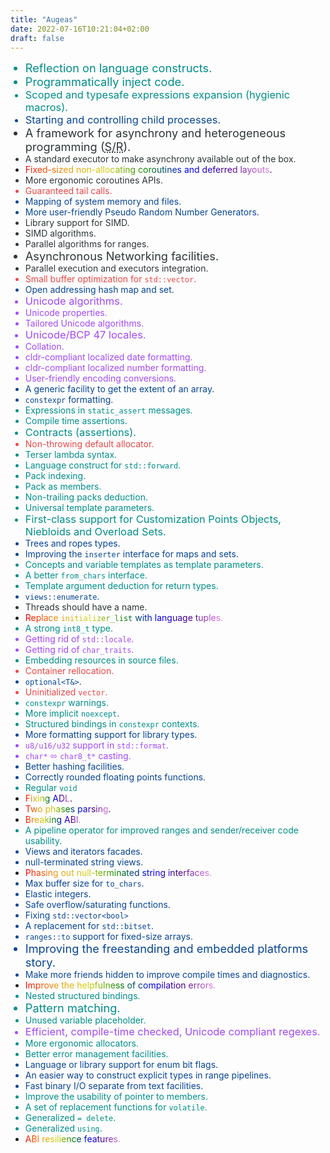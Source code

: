 ```yaml
---
title: "Augeas"
date: 2022-07-16T10:21:04+02:00
draft: false
---
```


<p style="display:none">
C++ is not done yet.
</p>
<!--more-->

<script>

function shuffle(array) {
  for (let i = array.length - 1; i > 0; i--) {
    let j = Math.floor(Math.random() * (i + 1));
    [array[i], array[j]] = [array[j], array[i]];
  }
  return array
}

function shuffle_items() {
    var list = document.getElementById("list");
    var nodes = list.children;
    nodes = Array.prototype.slice.call(nodes);
    nodes = shuffle(nodes);
    list.append(...nodes);
}

window.onload = (event) => {
 shuffle_items();
};

</script>

<style>
.core {
    color: #008E89;
}
.library {
    color: #084594;
}
.async {
    color: #2C3639;
}
.text {
    color: #A149FA;
}
.perf {
    color: #EB4747;
}

.unicorn > span {
   background-image: linear-gradient(to left, violet, indigo, blue, green, #d2d20f, #eb9c0b, red);
   -webkit-background-clip: text;
   -webkit-text-fill-color: transparent;
}

.medium {
  font-size: 1.175em
}

.big {
  font-size: 1.3em
}


</style>

<ul id="list">
<li class="core big">Reflection on language constructs.</li>
<li class="core big">Programmatically inject code.</li>
<li class="core medium">Scoped and typesafe expressions expansion (hygienic macros).</li>
<li class="library medium">Starting and controlling child processes.</li>
<li class="async big">A framework for asynchrony and heterogeneous programming (<abbr title="Senders/Receivers">S/R</abbr>).</li>
<li class="async">A standard executor to make asynchrony available out of the box.</li>
<li class="unicorn"><span>Fixed-sized non-allocating coroutines and deferred layouts</span>.</li>
<li class="async">More ergonomic coroutines APIs.</li>
<li class="perf">Guaranteed tail calls.</li>
<li class="library">Mapping of system memory and files.</li>
<li class="library">More user-friendly Pseudo Random Number Generators.</li>
<li class="async">Library support for SIMD.</li>
<li class="async">SIMD algorithms.</li>
<li class="async">Parallel algorithms for ranges.</li>
<li class="async big">Asynchronous Networking facilities.</li>
<li class="async">Parallel execution and executors integration.</li>
<li class="perf">Small buffer optimization for <code>std::vector</code>.</li>
<li class="library">Open addressing hash map and set.</li>
<li class="text medium">Unicode algorithms.</li>
<li class="text">Unicode properties.</li>
<li class="text">Tailored Unicode algorithms.</li>
<li class="text medium">Unicode/BCP 47 locales.</li>
<li class="text">Collation.</li>
<li class="text">cldr-compliant localized date formatting.</li>
<li class="text">cldr-compliant localized number formatting.</li>
<li class="text">User-friendly encoding conversions.</li>
<li class="library">A generic facility to get the extent of an array.</li>
<li class="library"><code>constexpr</code> formatting.</li>
<li class="core">Expressions in <code>static_assert</code> messages.</li>
<li class="core">Compile time assertions.</li>
<li class="core medium">Contracts (assertions).</li>
<li class="perf">Non-throwing default allocator.</li>
<li class="core">Terser lambda syntax.</li>
<li class="core">Language construct for <code>std::forward</code>.</li>
<li class="core">Pack indexing.</li>
<li class="core">Pack as members.</li>
<li class="core">Non-trailing packs deduction.</li>
<li class="core">Universal template parameters.</li>
<li class="core medium">First-class support for Customization Points Objects, Niebloids and Overload Sets.</li>
<li class="library">Trees and ropes types.</li>
<li class="library">Improving the <code>inserter</code> interface for maps and sets.</li>
<li class="core">Concepts and variable templates as template parameters.</li>
<li class="core">A better <code>from_chars</code> interface.</li>
<li class="core">Template argument deduction for return types.</li>
<li class="library"><code>views::enumerate</code>.</li>
<li class="async">Threads should have a name.</li>
<li class="unicorn"><span>Replace <code>initializer_list</code> with language tuples.</span></li>
<li class="core">A strong <code>int8_t</code> type.</li>
<li class="text">Getting rid of <code>std::locale</code>.</li>
<li class="text">Getting rid of <code>char_traits</code>.</li>
<li class="core">Embedding resources in source files.</li>
<li class="perf">Container rellocation.</li>
<li class="library"><code>optional&lt;T&amp;&gt;</code>.</li>
<li class="perf">Uninitialized <code>vector</code>.</li>
<li class="core"><code>constexpr</code> warnings.</li>
<li class="core">More implicit <code>noexcept</code>.</li>
<li class="core">Structured bindings in <code>constexpr</code> contexts.</li>
<li class="library">More formatting support for library types.</li>
<li class="text"><code>u8/u16/u32</code> support in <code>std::format</code>.</li>
<li class="text"><code>char*</code> ⬄ <code>char8_t*</code> casting.</li>
<li class="library">Better hashing facilities.</li>
<li class="library">Correctly rounded floating points functions.</li>
<li class="core">Regular <code>void</code></li>
<li class="unicorn"><span>Fixing ADL</span>.</li>
<li class="unicorn"><span>Two phases parsing</span>.</li>
<li class="unicorn"><span>Breaking ABI.</span></li>
<li class="core">A pipeline operator for improved ranges and sender/receiver code usability.</li>
<li class="library">Views and iterators facades.</li>
<li class="library">null-terminated string views.</li>
<li class="unicorn"><span>Phasing out null-terminated string interfaces.</span></li>
<li class="library">Max buffer size for <code>to_chars</code>.</li>
<li class="library">Elastic integers.</li>
<li class="library">Safe overflow/saturating functions.</li>
<li class="library">Fixing <code>std::vector&lt;bool&gt;</code></li>
<li class="library">A replacement for <code>std::bitset</code>.</li>
<li class="library"><code>ranges::to</code> support for fixed-size arrays.</li>
<li class="library big">Improving the freestanding and embedded platforms story.</li>
<li class="library">Make more friends hidden to improve compile times and diagnostics.</li>
<li class="unicorn"><span>Improve the helpfulness of compilation errors.</span></li>
<li class="core">Nested structured bindings.</li>
<li class="core big">Pattern matching.</li>
<li class="core">Unused variable placeholder.</li>
<li class="text medium">Efficient, compile-time checked, Unicode compliant regexes.</li>
<li class="core">More ergonomic allocators.</li>
<li class="core">Better error management facilities.</li>
<li class="library">Language or library support for enum bit flags.</li>
<li class="library">An easier way to construct explicit types in range pipelines.</li>
<li class="library">Fast binary I/O separate from text facilities.</li>
<li class="core">Improve the usability of pointer to members.</li>
<li class="core">A set of replacement functions for <code>volatile</code>.</li>
<li class="core">Generalized <code>= delete</code>.</li>
<li class="core">Generalized <code>using</code>.</li>
<li class="unicorn"><span>ABI resilience features.</span></li>






































</ul>
